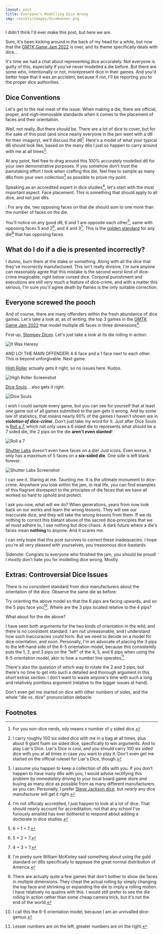 ```yaml
---
layout: post
title: Everyone's Modelling Dice Wrong
img: /assets/images/dicebanner.png
---
```

<script type="module" src="https://unpkg.com/@google/model-viewer/dist/model-viewer.min.js"></script>
I didn't think I'd ever make this post, but here we are.

Sure, it's been kicking around in the back of my head for a while, but now that the [GMTK Game Jam 2022](https://itch.io/jam/gmtk-jam-2022) is over, and its theme specifically deals with dice...

It's time we had a chat about representing dice accurately. Not everyone is guilty of this, especially if you've never modelled a die before. But there are some who, intentionally or not, misrepresent dice in their games. And you'd better hope that it was an accident, because if not, I'll be reporting you to the proper dice authorities.

## Dice Conventions

Let's get to the real meat of the issue: When making a die, there are official, proper, and nigh-immovable standards when it comes to the placement of faces and their orientation.

Well, not really. But there *should* be. There are a lot of dice to cover, but for the sake of this post (and since nearly everyone in the jam went with a d6 for their imagery), we'll discuss the d6[^1]. Here's a model of what your typical d6 should look like, based on the many d6s I just so happen to carry around with me at all times[^2]:

[^1]: For you non-dice nerds, xdy means x number of y sided dice.
[^2]: I carry roughly 100 six sided dice with me in a bag at all times, plus about 6 giant foam six sided dice, specifically to win arguments. And to play Liar's Dice. Liar's Dice is cool, and you should carry 100 six sided dice with you at all times in case you want to play it. Don't even get me started on the official ruleset for Liar's Dice, though.

<model-viewer alt="A REAL Six Sided Die" src="/assets/models/d6.glb" camera-controls disable-zoom style="width: 400px; height: 400px; margin-left: auto; margin-right: auto;"></model-viewer>

At any point, feel free to drag around this 100% accurately modelled d6 for your own demonstrative purposes. If you somehow don't trust the painstaking effort I took when crafting this die, feel free to sample as many d6s from your own collection[^collection] as possible to prove my point.

[^collection]: I assume you happen to keep a collection of d6s with you. If you don't happen to have many d6s with you, I would advise rectifying this problem by *immediately* driving to your local board game store and buying as many dice as possible from as many different manufacturers as you can. Personally, I prefer [Steve Jackson dice](http://www.sjgames.com/dice/), but *nearly* any dice manufacturer will get it right.

Speaking as an accredited expert in dice studies[^accredit], let's start with the most important aspect. Face placement. This is something that should apply to all dice, and not just d6s.

: For any die, two opposing faces on that die should sum to one more than the number of faces on the die.

[^accredit]: I'm not officialy accredited, I just happen to look at a lot of dice. That should nearly account for accreditation; not that any school I've furiously emailed has ever bothered to respond about adding a doctorate in dice studies.

You'll notice on any good d6, 6 and 1 are opposite each other[^3], same with opposing faces 5 and 2[^4], and 4 and 3[^5]. This is the <u>golden standard</u> for any die[^source] that has opposing faces.

[^3]: 6 + 1 = 7.
[^4]: 5 + 2 = 7.
[^5]: 4 + 3 = 7.
[^source]: I'm pretty sure William McKinley said something about using the gold standard on d6s specifically to appease the great normal distribution of America.

## What do I do if a die is presented incorrectly?

I dunno, burn them at the stake or something. Along with all the dice that they've incorrectly manufactured. This isn't really divisive, I'm sure anyone can reasonably agree that this mistake is the second worst kind of dice-crime imaginable, right below cursed dice. Corporal punishment and executions are still very much a feature of dice-crime, and with a matter this serious, I'm sure you'll agree death by flames is the only suitable correction.

## Everyone screwed the pooch

And of course, there are many offenders within the fresh abundance of dice games. Let's take a look at, as of writing, the top 3 games in the [GMTK Game Jam 2022](https://itch.io/jam/gmtk-jam-2022) that model multiple d6 faces in three dimensions[^2d].

[^2d]: There are actually quite a few games that don't bother to show die faces in multiple dimensions. They cheat the actual rolling by simply changing the top face and shrinking or expanding the die to imply a rolling motion. I have relatively no qualms with this. I would still prefer to see the die rolling in action rather than some cheap camera trick, but it's not the end of the world.

First up, [Stompey Dicey](https://badpiggy.itch.io/stompey-dicey). Let's just take a look at its die rolling in action:

![It Was Heresy](/assets/images/dice/HERETIC.PNG)

AND LO! THE MAIN OFFENDER! A 6 face and a 1 face next to each other. This is beyond unforgivable. Next game.

[High Roller](https://blurofficial.itch.io/high-roller-gmtk-2022) actually gets it right, so no issues here. Kudos.

![High Roller Screenshot](/assets/images/dice/highroller.PNG)

[Dice Souls](https://featurekreep.itch.io/dice-souls)... also gets it right.

![Dice Souls](/assets/images/dice/dicesouls.PNG)

I wish I could sample every game, but you can see for yourself that at least one game out of all games submitted to the jam gets it wrong. And by some law of statistics, that means nearly 90% of the games I haven't shown are in ***violation of dice-crime***. Don't just take my word for it. Just after Dice Souls is [Roll a 7](https://fm233.itch.io/roll-a-7), which not only uses a 6 sided die to represents what should be a 7 sided die, the 2 pips on the die **aren't even slanted**!

![Roll a 7](/assets/images/dice/Rolla7.PNG)

[Shutter Labs](https://tarodev.itch.io/shutter-labs) doesn't even have faces on a die! Just icons. Even worse, it only has a maximum of 5 faces on a **six-sided die**. One side is left blank forever.

![Shutter Labs Screenshot](/assets/images/dice/shutterlabsscreenshot.png)

I can see it. Staring at me. Taunting me. It is the ultimate monument to dice-crime. Anywhere you look within the jam, in real life, you can find examples of this flagrant disrespect to the principles of die faces that we have all worked so hard to uphold and protect.

I ask you now, what will we do? When generations, years from now look back on our works and learn the wrong lessons. They will see our inaccurate dice, and they will take the wrong lessons from them. If we do nothing to correct this blatant abuse of the sacred dice-principles that we all must adhere to, I see nothing but dice-chaos. A dark future where a die's faces mean **nothing** to anyone. And it scares me.

I can only hope that this post survives to correct these inadequacies. I hope you're all very pleased with yourselves, you treasonous dice-bastards.

Sidenote: Congrats to everyone who finished the jam, you should be proud! I *mostly* don't hate you for modelling dice wrong. Mostly.

## Extras: Controversial Dice Issues

There is no consistent standard from dice manufacturers about the orientation of the dice. Observe the same die as before:

<model-viewer alt="Six Sided Die Option 1" src="/assets/models/d6.glb" camera-controls disable-zoom style="width: 400px; height: 400px; margin-left: auto; margin-right: auto;"></model-viewer>

Try orienting the above model so that the 6 pips are facing upwards, and so the 5 pips face you[^6]. Where are the 3 pips located relative to the 4 pips?

[^6]: I call this the 6-5 orientation model, because I am an unrivalled dice-genius.

<model-viewer alt="Six Sided Die Option 2" src="/assets/models/alterd6.glb" camera-controls disable-zoom style="width: 400px; height: 400px; margin-left: auto; margin-right: auto;"></model-viewer>

What about for the die above?

I have seen both arguments for the two kinds of orientation in the wild, and there is no consistent standard. I am not unreasonable, and I understand how such inaccuracies could form. But we need to decide on a model for dice orientation, and *soon*. Personally, I'm an advocate of placing the 3 pips to the left-hand side of the 6-5 orientation model, because this consistently puts the 1, 2, and 3 pips on the "left" of the 4, 5, and 6 pips when using the 6-5 orientation model, akin to how a number line operates[^7].

[^7]: Lesser numbers are on the left, greater numbers are on the right.

There's also the question of which way to rotate the 2 and 3 pips, but there's no time to get into such a detailed and thorough argument in this short extras section. I don't want to waste anyone's time with such a long and relatively pointless argument (relative to the bigger issues at hand).

Don't even get me started on dice with other numbers of sides, and the whole "die vs. dice" pronunciation debacle.

## Footnotes